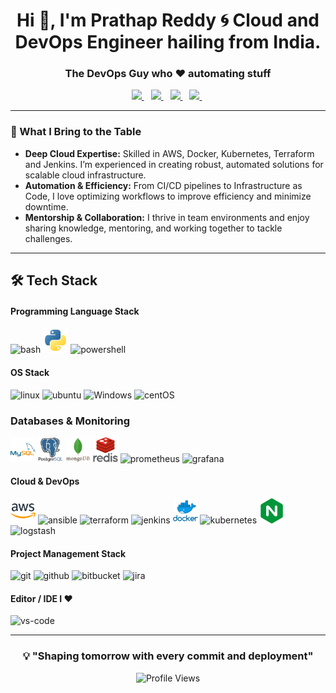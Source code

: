 <h1 align="center">Hi 👋, I'm Prathap Reddy 🌀 Cloud and DevOps Engineer hailing from India.</h1>
<h3 align="center">The DevOps Guy who ♥ automating stuff</h3>

<p align="center">
<a 
  href="https://www.linkedin.com/in/prathapreddycv/">
    <img width="75px" src="https://www.vectorlogo.zone/logos/linkedin/linkedin-ar21.svg" />
  </a>&ensp;
  <a href="mailto:prathap.cnd@gmail.com">
  <img width="75px" src="https://www.vectorlogo.zone/logos/gmail/gmail-ar21.svg" />
  </a>&ensp;
  <a href="https://prathapreddycv.github.io/Adil_Portfolio/">
  <img width="75px" src="https://www.vectorlogo.zone/logos/github/github-ar21.svg" />
  </a>&ensp;
  <a href="https://prathapreddycv.github.io/Adil_Portfolio/">
  <img width="75px" src="https://www.vectorlogo.zone/logos/docker/docker-ar21.svg" />
  </a>&nbsp;
</p>

---

<h3 align="left">🚀 What I Bring to the Table</h3>

- **Deep Cloud Expertise:** Skilled in AWS, Docker, Kubernetes, Terraform and Jenkins. I’m experienced in creating robust, automated solutions for scalable cloud infrastructure.
- **Automation & Efficiency:** From CI/CD pipelines to Infrastructure as Code, I love optimizing workflows to improve efficiency and minimize downtime.
- **Mentorship & Collaboration:** I thrive in team environments and enjoy sharing knowledge, mentoring, and working together to tackle challenges.

---

## 🛠️ Tech Stack


#### Programming Language Stack
<p align="left"><img src="https://www.vectorlogo.zone/logos/gnu_bash/gnu_bash-icon.svg" alt="bash" title="bash" title="bash" width="40" height="40"/>  <img src="https://raw.githubusercontent.com/github/explore/80688e429a7d4ef2fca1e82350fe8e3517d3494d/topics/python/python.png" alt="python" title="python" width="40" height="40"/> <img  
src="https://cdn.jsdelivr.net/gh/devicons/devicon@latest/icons/powershell/powershell-original.svg" alt="powershell" title="powershell" width="40" height="40"/>  
</p>

#### OS Stack
<p align="left"><img src="https://brandlogos.net/wp-content/uploads/2020/03/Linux-logo.png" alt="linux" title="linux" width="40" height="40"/>  <img src="https://www.vectorlogo.zone/logos/ubuntu/ubuntu-icon.svg" alt="ubuntu" title="ubuntu" width="40" height="40"/>  <img src="https://files.brandlogos.net/svg/6pHg9QdYGc/Microsoft_Windows-aJXllHf6_brandlogos.net.svg" alt="Windows" title="windows" width="40" height="40"/> <img src="https://www.vectorlogo.zone/logos/centos/centos-icon.svg" alt="centOS" title="centOS" width="40" height="40"/> </p>

### **Databases & Monitoring**
<p align="left">
  <img src="https://raw.githubusercontent.com/devicons/devicon/master/icons/mysql/mysql-original-wordmark.svg" alt="mysql" title="mysql" width="40" height="40"/>
  <img src="https://raw.githubusercontent.com/devicons/devicon/master/icons/postgresql/postgresql-original-wordmark.svg" alt="postgresql" title="postgresql" width="40" height="40"/>
  <img src="https://raw.githubusercontent.com/devicons/devicon/master/icons/mongodb/mongodb-original-wordmark.svg" alt="mongodb" title="mongodb" width="40" height="40"/>
  <img src="https://raw.githubusercontent.com/devicons/devicon/master/icons/redis/redis-original-wordmark.svg" alt="redis" title="redis" width="40" height="40"/>
  <img src="https://www.vectorlogo.zone/logos/prometheusio/prometheusio-icon.svg" alt="prometheus" title="prometheus" width="40" height="40"/>
  <img src="https://www.vectorlogo.zone/logos/grafana/grafana-icon.svg" alt="grafana" title="grafana" width="40" height="40"/>
</p>

#### **Cloud & DevOps** 
<p align="left"><img src="https://raw.githubusercontent.com/devicons/devicon/master/icons/amazonwebservices/amazonwebservices-original-wordmark.svg" alt="aws" title="aws" width="40" height="40"/>   <img src="https://www.vectorlogo.zone/logos/ansible/ansible-icon.svg" alt="ansible" title="ansible" width="40" height="40"/> <img src="https://www.vectorlogo.zone/logos/terraformio/terraformio-icon.svg" alt="terraform" title="terraform" width="40" height="40"/> <img src="https://www.vectorlogo.zone/logos/jenkins/jenkins-icon.svg" alt="jenkins" title="jenkins" width="40" height="40"/>   <img src="https://raw.githubusercontent.com/github/explore/80688e429a7d4ef2fca1e82350fe8e3517d3494d/topics/docker/docker.png" alt="docker" title="docker" width="40" height="40"/> <img src="https://www.vectorlogo.zone/logos/kubernetes/kubernetes-icon.svg" alt="kubernetes" title="kubernetes" width="40" height="40"/>   <img src="https://raw.githubusercontent.com/github/explore/85cceaeeaf993ca35664dc37ea24f9237fbbfc14/topics/nginx/nginx.png" alt="nginx" title="nginx" width="40" height="40"/>  <img src="https://www.vectorlogo.zone/logos/elasticco_logstash/elasticco_logstash-icon.svg" alt="logstash" title="logstash" width="40" height="40"/> </p>

#### Project Management Stack
<p align="left"><img src="https://www.vectorlogo.zone/logos/git-scm/git-scm-icon.svg" alt="git" title="git" width="40" height="40"/>  <img src="https://www.vectorlogo.zone/logos/github/github-icon.svg" alt="github" title="github" width="40" height="40"/> <img src="https://www.vectorlogo.zone/logos/bitbucket/bitbucket-icon.svg" alt="bitbucket" title="bitbucket" width="40" height="40"/>  <img src="https://www.vectorlogo.zone/logos/atlassian_jira/atlassian_jira-icon.svg" alt="jira" title="jira" width="40" height="40"/> </p>

#### Editor / IDE I ♥
<p align="left"><img src="https://www.vectorlogo.zone/logos/visualstudio_code/visualstudio_code-icon.svg" alt="vs-code" title="vs-code" width="40" height="40"/> </p>

---
<div align="center">
  
### 💡 "Shaping tomorrow with every commit and deployment" 

![Profile Views](https://komarev.com/ghpvc/?username=prathapreddycv&color=brightgreen&style=flat-square)

</div>
